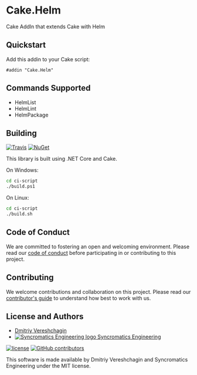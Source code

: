 # Cake.Helm

Cake AddIn that extends Cake with Helm

## Quickstart

Add this addin to your Cake script:

```cake
#addin "Cake.Helm"
```
## Commands Supported

* HelmList
* HelmLint
* HelmPackage

## Building

[![Travis](https://img.shields.io/travis/syncromatics/Cake.Helm.svg)](https://travis-ci.org/syncromatics/Cake.Helm)
[![NuGet](https://img.shields.io/nuget/v/Cake.Helm.svg)](https://www.nuget.org/packages/Cake.Helm/)

This library is built using .NET Core and Cake.

On Windows:

```bash
cd ci-script
./build.ps1
```

On Linux:

```bash
cd ci-script
./build.sh
```

## Code of Conduct

We are committed to fostering an open and welcoming environment. Please read our [code of conduct](CODE_OF_CONDUCT.md) before participating in or contributing to this project.

## Contributing

We welcome contributions and collaboration on this project. Please read our [contributor's guide](CONTRIBUTING.md) to understand how best to work with us.

## License and Authors

* [Dmitriy Vereshchagin](https://github.com/santey)
* [![Syncromatics Engineering logo](https://en.gravatar.com/userimage/100017782/89bdc96d68ad4b23998e3cdabdeb6e13.png?size=16) Syncromatics Engineering](https://github.com/syncromatics)

[![license](https://img.shields.io/github/license/syncromatics/Cake.Helm.svg)](https://github.com/syncromatics/Cake.Helm/blob/master/LICENSE)
[![GitHub contributors](https://img.shields.io/github/contributors/syncromatics/Cake.Helm.svg)](https://github.com/syncromatics/Cake.Helm/graphs/contributors)

This software is made available by Dmitriy Vereshchagin and Syncromatics Engineering under the MIT license.